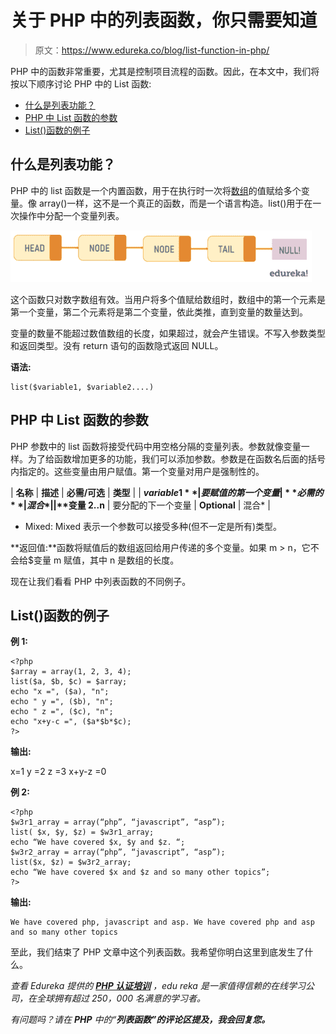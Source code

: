 # 关于 PHP 中的列表函数，你只需要知道

> 原文：<https://www.edureka.co/blog/list-function-in-php/>

PHP 中的函数非常重要，尤其是控制项目流程的函数。因此，在本文中，我们将按以下顺序讨论 PHP 中的 List 函数:

*   [什么是列表功能？](#what)
*   [PHP 中 List 函数的参数](#parameters)
*   [List()函数的例子](#example)

## **什么是列表功能？**

PHP 中的 list 函数是一个内置函数，用于在执行时一次将[数组](https://www.edureka.co/blog/array-search-in-php/)的值赋给多个变量。像 array()一样，这不是一个真正的函数，而是一个语言构造。list()用于在一次操作中分配一个变量列表。

![List Function in PHP](img/bfd78573a5a8544865050ff26afb63d5.png)

这个函数只对数字数组有效。当用户将多个值赋给数组时，数组中的第一个元素是第一个变量，第二个元素将是第二个变量，依此类推，直到变量的数量达到。

变量的数量不能超过数值数组的长度，如果超过，就会产生错误。不写入参数类型和返回类型。没有 return 语句的函数隐式返回 NULL。

**语法:**

```
list($variable1, $variable2....)
```

## **PHP 中 List 函数的参数**

PHP 参数中的 list 函数将接受代码中用空格分隔的变量列表。参数就像变量一样。为了给函数增加更多的功能，我们可以添加参数。参数是在函数名后面的括号内指定的。这些变量由用户赋值。第一个变量对用户是强制性的。

| **名称** | **描述** | **必需/可选** | **类型** |
| **$variable1** | 要赋值的第一个变量 | **必需的** | 混合* |
| **$变量 2..n** | 要分配的下一个变量 | **Optional** | 混合* |

* Mixed: Mixed 表示一个参数可以接受多种(但不一定是所有)类型。

**返回值:**函数将赋值后的数组返回给用户传递的多个变量。如果 m > n，它不会给$变量 m 赋值，其中 n 是数组的长度。

现在让我们看看 PHP 中列表函数的不同例子。

## **List()函数的例子**

**例 1:**

```
<?php
$array = array(1, 2, 3, 4); 
list($a, $b, $c) = $array; 
echo "x =", ($a), "n";
echo " y =", ($b), "n";
echo " z =", ($c), "n"; 
echo "x+y-c =", ($a*$b*$c); 
?>

```

**输出:**

x=1 y =2 z =3 x+y-z =0

**例 2:**

```
<?php
$w3r1_array = array(“php”, “javascript”, “asp”);
list( $x, $y, $z) = $w3r1_array;
echo “We have covered $x, $y and $z. “;
$w3r2_array = array(“php”, “javascript”, “asp”);
list($x, $z) = $w3r2_array;
echo “We have covered $x and $z and so many other topics”;
?>

```

**输出:**

```
We have covered php, javascript and asp. We have covered php and asp and so many other topics
```

至此，我们结束了 PHP 文章中这个列表函数。我希望你明白这里到底发生了什么。

*查看 Edureka 提供的* *[**PHP 认证培训**](https://www.edureka.co/php-mysql-self-paced) ，edu reka 是一家值得信赖的在线学习公司，在全球拥有超过 250，000 名满意的学习者。*

*有问题吗？请在 **PHP** 中的“**列表函数”的评论区提及，我会回复您。***